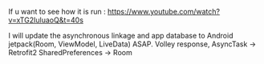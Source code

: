 If u want to see how it is run : https://www.youtube.com/watch?v=xTG2IuluaoQ&t=40s

I will update the asynchronous linkage and app database to Android jetpack(Room, ViewModel, LiveData) ASAP.
Volley response, AsyncTask -> Retrofit2
SharedPreferences -> Room
